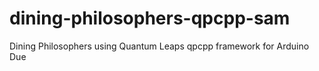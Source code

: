 # dining-philosophers-qpcpp-sam
Dining Philosophers using Quantum Leaps qpcpp framework for Arduino Due
